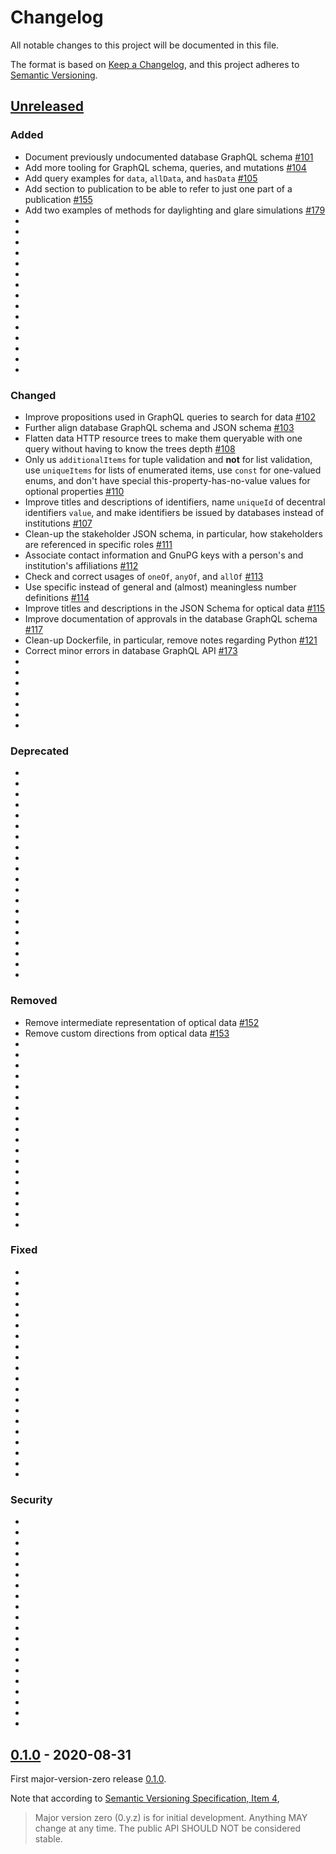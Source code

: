 # Changelog

All notable changes to this project will be documented in this file.

The format is based on
[Keep a Changelog](https://keepachangelog.com/en/1.0.0/),
and this project adheres to
[Semantic Versioning](https://semver.org/spec/v2.0.0.html).

## [Unreleased]

### Added

- Document previously undocumented database GraphQL schema [#101](https://github.com/ise621/building-envelope-data/pull/101)
- Add more tooling for GraphQL schema, queries, and mutations [#104](https://github.com/ise621/building-envelope-data/pull/104)
- Add query examples for `data`, `allData`, and `hasData` [#105](https://github.com/ise621/building-envelope-data/pull/105)
- Add section to publication to be able to refer to just one part of a publication [#155](https://github.com/ise621/building-envelope-data/pull/155)
- Add two examples of methods for daylighting and glare simulations [#179](https://github.com/ise621/building-envelope-data/pull/179)
-
-
-
-
-
-
-
-
-
-
-
-
-
-
-

### Changed

- Improve propositions used in GraphQL queries to search for data [#102](https://github.com/ise621/building-envelope-data/pull/102)
- Further align database GraphQL schema and JSON schema [#103](https://github.com/ise621/building-envelope-data/pull/103)
- Flatten data HTTP resource trees to make them queryable with one query without having to know the trees depth [#108](https://github.com/ise621/building-envelope-data/pull/108)
- Only us `additionalItems` for tuple validation and **not** for list validation, use `uniqueItems` for lists of enumerated items, use `const` for one-valued enums, and don't have special this-property-has-no-value values for optional properties [#110](https://github.com/ise621/building-envelope-data/pull/110)
- Improve titles and descriptions of identifiers, name `uniqueId` of decentral identifiers `value`, and make identifiers be issued by databases instead of institutions [#107](https://github.com/ise621/building-envelope-data/pull/107)
- Clean-up the stakeholder JSON schema, in particular, how stakeholders are referenced in specific roles [#111](https://github.com/ise621/building-envelope-data/pull/111)
- Associate contact information and GnuPG keys with a person's and institution's affiliations [#112](https://github.com/ise621/building-envelope-data/pull/112)
- Check and correct usages of `oneOf`, `anyOf`, and `allOf` [#113](https://github.com/ise621/building-envelope-data/pull/113)
- Use specific instead of general and (almost) meaningless number definitions [#114](https://github.com/ise621/building-envelope-data/pull/114)
- Improve titles and descriptions in the JSON Schema for optical data [#115](https://github.com/ise621/building-envelope-data/pull/115)
- Improve documentation of approvals in the database GraphQL schema [#117](https://github.com/ise621/building-envelope-data/pull/117)
- Clean-up Dockerfile, in particular, remove notes regarding Python [#121](https://github.com/ise621/building-envelope-data/pull/121)
- Correct minor errors in database GraphQL API [#173](https://github.com/ise621/building-envelope-data/pull/173)
-
-
-
-
-
-
-

### Deprecated

-
-
-
-
-
-
-
-
-
-
-
-
-
-
-
-
-
-
-
-

### Removed

- Remove intermediate representation of optical data [#152](https://github.com/ise621/building-envelope-data/pull/152)
- Remove custom directions from optical data [#153](https://github.com/ise621/building-envelope-data/pull/153)
-
-
-
-
-
-
-
-
-
-
-
-
-
-
-
-
-
-

### Fixed

-
-
-
-
-
-
-
-
-
-
-
-
-
-
-
-
-
-
-
-

### Security

-
-
-
-
-
-
-
-
-
-
-
-
-
-
-
-
-
-
-
-

## [0.1.0] - 2020-08-31

First major-version-zero release
[0.1.0](https://semver.org/#how-should-i-deal-with-revisions-in-the-0yz-initial-development-phase).

Note that according to
[Semantic Versioning Specification, Item 4](https://semver.org/#spec-item-4),

> Major version zero (0.y.z) is for initial development. Anything MAY change at
> any time. The public API SHOULD NOT be considered stable.

[unreleased]: https://github.com/ise621/building-envelope-data/compare/v0.1.0...HEAD
[0.1.0]: https://github.com/ise621/building-envelope-data/releases/tag/v0.1.0
